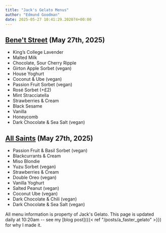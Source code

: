 ```yaml
---
title: "Jack's Gelato Menus"
author: "Edmund Goodman"
date: 2025-05-27 10:41:29.202074+00:00
---
```


## [Bene't Street](https://www.jacksgelato.com/bene-t-street-menu) (May 27th, 2025)

- King’s College Lavender
- Malted Milk
- Chocolate, Sour Cherry Ripple
- Girton Apple Sorbet (vegan)
- House Yoghurt
- Coconut & Ube (vegan)
- Passion Fruit Sorbet (vegan)
- Rosé Sorbet (+£2)
- Mint Stracciatella
- Strawberries & Cream
- Black Sesame
- Vanilla
- Honeycomb
- Dark Chocolate & Sea Salt (vegan)


## [All Saints](https://www.jacksgelato.com/all-saints-menu) (May 27th, 2025)

- Passion Fruit & Basil Sorbet (vegan)
- Blackcurrants & Cream
- Miso Blondie
- Yuzu Sorbet (vegan)
- Strawberries & Cream
- Double Oreo (vegan)
- Vanilla Yoghurt
- Salted Peanut (vegan)
- Coconut Ube (vegan)
- Dark Chocolate & Chili (vegan)
- Dark Chocolate & Sea Salt (vegan)

All menu information is property of Jack's Gelato. This page is
updated daily at 10:20am -- see my
[blog post]({{< ref "/posts/a_faster_gelato" >}}) for why I made it.
